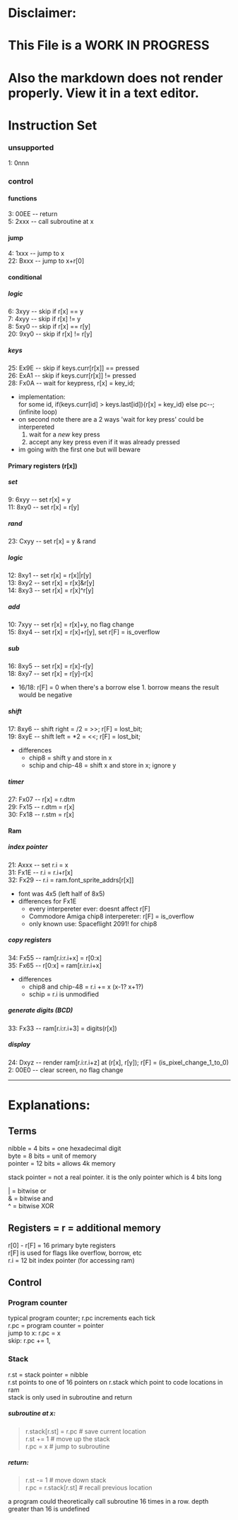 # Disclaimer:
# This File is a WORK IN PROGRESS
# Also the markdown does not render properly. View it in a text editor.

# Instruction Set

### unsupported
 1: 0nnn  
### control
#### functions
 3: 00EE -- return  
 5: 2xxx -- call subroutine at x  

#### jump
 4: 1xxx -- jump to x  
22: Bxxx -- jump to x+r[0]  

#### conditional
##### logic
 6: 3xyy -- skip if r[x] == y  
 7: 4xyy -- skip if r[x] != y  
 8: 5xy0 -- skip if r[x] == r[y]  
20: 9xy0 -- skip if r[x] != r[y]  
##### keys
25: Ex9E -- skip if keys.curr[r[x]] == pressed  
26: ExA1 -- skip if keys.curr[r[x]] != pressed  
28: Fx0A -- wait for keypress, r[x] = key_id;  
 * implementation:  
  for some id, if(keys.curr[id] > keys.last[id]){r[x] = key_id} else pc--; (infinite loop)
 * on second note there are a 2 ways 'wait for key press' could be interpereted
    1) wait for a _new_ key press
    2) accept any key press even if it was already pressed
 * im going with the first one but will beware

#### Primary registers (r[x])
##### set
 9: 6xyy -- set r[x] = y  
11: 8xy0 -- set r[x] = r[y]  

##### rand
23: Cxyy -- set r[x] = y & rand  

##### logic
12: 8xy1 -- set r[x] = r[x]|r[y]  
13: 8xy2 -- set r[x] = r[x]&r[y]  
14: 8xy3 -- set r[x] = r[x]^r[y]  

##### add
10: 7xyy -- set r[x] = r[x]+y, no flag change  
15: 8xy4 -- set r[x] = r[x]+r[y], set r[F] = is_overflow  

##### sub
16: 8xy5 -- set r[x] = r[x]-r[y]  
18: 8xy7 -- set r[x] = r[y]-r[x]  
 * 16/18: r[F] = 0 when there's a borrow else 1. borrow means the result would be negative

##### shift
17: 8xy6 -- shift right = /2 = >>;  r[F] = lost_bit;  
19: 8xyE -- shift left = *2 = <<;  r[F] = lost_bit;  
 * differences
    * chip8 = shift y and store in x
    * schip and chip-48 = shift x and store in x; ignore y
##### timer
27: Fx07 -- r[x] = r.dtm  
29: Fx15 -- r.dtm = r[x]  
30: Fx18 -- r.stm = r[x]  


#### Ram
##### index pointer
21: Axxx -- set r.i = x  
31: Fx1E -- r.i = r.i+r[x]  
32: Fx29 -- r.i = ram.font_sprite_addrs[r[x]]  
 * font was 4x5 (left half of 8x5)
 * differences for Fx1E  
    * every interpereter ever: doesnt affect r[F]
    * Commodore Amiga chip8 interpereter: r[F] = is_overflow
    * only known use: Spaceflight 2091! for chip8

##### copy registers
34: Fx55 -- ram[r.i:r.i+x] = r[0:x]  
35: Fx65 -- r[0:x] = ram[r.i:r.i+x]  
 * differences
    * chip8 and chip-48 = r.i += x (x-1? x+1?)
    * schip = r.i is unmodified

##### generate digits (BCD)
33: Fx33 -- ram[r.i:r.i+3] = digits(r[x])  

##### display
24: Dxyz -- render ram[r.i:r.i+z] at (r[x], r[y]); r[F] = (is_pixel_change_1_to_0)  
 2: 00E0 -- clear screen, no flag change  



----------------------------------------------------------------------
# Explanations:
## Terms
nibble = 4 bits = one hexadecimal digit  
byte = 8 bits = unit of memory  
pointer = 12 bits = allows 4k memory  

stack pointer = not a real pointer. it is the only pointer which is 4 bits long

| = bitwise or  
& = bitwise and  
^ = bitwise XOR  

## Registers = r = additional memory
r[0] - r[F] = 16 primary byte registers  
r[F] is used for flags like overflow, borrow, etc  
r.i = 12 bit index pointer (for accessing ram)  

## Control
### Program counter
typical program counter; r.pc increments each tick  
r.pc = program counter = pointer  
jump to x: r.pc = x  
skip: r.pc += 1,  

### Stack
r.st = stack pointer = nibble  
r.st points to one of 16 pointers on r.stack which point to code locations in ram  
stack is only used in subroutine and return  

##### subroutine at x:
>r.stack[r.st] = r.pc # save current location  
r.st += 1 # move up the stack  
r.pc = x # jump to subroutine  

##### return:
>r.st -= 1 # move down stack  
r.pc = r.stack[r.st] # recall previous location  

a program could theoretically call subroutine 16 times in a row. depth greater than 16 is undefined  
